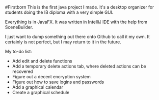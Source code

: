 #Firstborn
This is the first java project I made. It's a desktop organizer for students doing the IB diploma with a very simple GUI.

Everything is in JavaFX. It was written in IntelliJ IDE with the help from SceneBuilder.

I just want to dump something out there onto Github to call it my own.
It certainly is not perfect, but I may return to it in the future.

My to-do list:
- Add edit and delete functions
- Add a temporary delete actions tab, where deleted actions can be recovered
- Figure out a decent encryption system
- Figure out how to save logins and passwords
- Add a graphical calendar
- Create a graphical schedule
